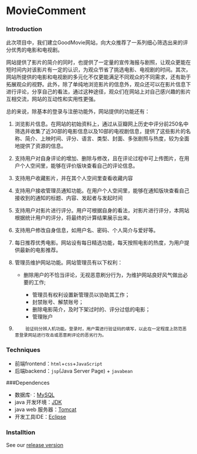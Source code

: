 # MovieComment

### Introduction

此次项目中，我们建立GoodMovie网站，向大众推荐了一系列细心筛选出来的评分优秀的电影和电视剧。

网站提供了影片的简介的同时，也提供了一定量的宣传海报与剧照，让观众更能在短时间内对该影片有一定的认识，为观众节省了挑选电影、电视剧的时间。其次，网站所提供的电影和电视剧的多元化不仅更能满足不同观众的不同需求，还有助于拓展观众的视野。此外，除了单纯地浏览影片的信息外，观众还可以在影片信息下进行评论，分享自己的看法，通过这种途径，观众们在网站上对自己感兴趣的影片互相交流，网站的互动性和实用性更强。

总的来说，除基本的登录与注册功能外，网站提供的功能还有：

1.    浏览影片信息。在网站的初始资料上，通过从豆瓣网上历史中评分前250名中筛选并收集了近30部的电影信息以及10部的电视剧信息，提供了这些影片的名称、简介、上映时间、评分、语言、类型、封面、多张剧照与热度，较为全面地提供了资源的信息。

2.    支持用户对自身评论的增加、删除与修改，且在评论过程中可上传图片，在用户个人空间里，能够在评价版块查看自己的评论信息。

3.    支持用户收藏影片，并在其个人空间里查看收藏内容

4.    支持用户接收管理员通知功能。在用户个人空间里，能够在通知版块查看自己接收到的通知的标题、内容、发起者与发起时间

5.    支持用户对影片进行评分。用户可根据自身的看法，对影片进行评分，本网站根据统计用户的评分，将最终的计算结果展示出来。

6.    支持用户修改自身信息，如用户名、密码、个人简介与爱好等。

7.    每日推荐优秀电影。网站设有每日精选功能，每天按照电影的热度，为用户提供最新的电影推荐。

8.    管理员维护网站功能。网站管理员有以下权利：

      * 删除用户的不恰当评论，无视恶意刷分行为，为维护网站良好风气做出必要的工作;


           * 管理员有权利设置新管理员以协助其工作；
           * 封禁账号、解禁账号；
           * 删除电影简介，及时下架过时的、评分过低的电影；
           * 管理账户

9.         验证码分辨人机功能。登录时，用户需进行验证码的填写，以此在一定程度上防范恶意登录网站进行攻击或恶意刷评论的恶劣行为。

### Techniques

* 前端frontend：`html`+`css`+`JavaScript`
* 后端backend：`jsp`(Java Server Page) + `javabean` 

###Dependences

* 数据库·：[MySQL](https://dev.mysql.com/downloads/mysql/)
* java 开发环境：[JDK](http://www.oracle.com/technetwork/java/javase/downloads/index.html)
* java web 服务器：[Tomcat](http://tomcat.apache.org/)
* 开发工具IDE：[Eclipse](https://www.eclipse.org/downloads/) 

### Installtion

See our [release version](https://github.com/freedom-zjw/MovieComment/releases)



